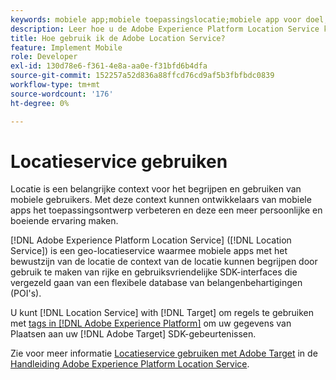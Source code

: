 ```yaml
---
keywords: mobiele app;mobiele toepassingslocatie;mobiele app voor doel;mobiele doellocaties;locatieservice;adobe Experience cloud location service;pois;interessante punten;sdk;locatie
description: Leer hoe u de Adobe Experience Platform Location Service kunt gebruiken om uw mobiele apps met een herkenbare locatie in te schakelen.
title: Hoe gebruik ik de Adobe Location Service?
feature: Implement Mobile
role: Developer
exl-id: 130d78e6-f361-4e8a-aa0e-f31bfd6b4dfa
source-git-commit: 152257a52d836a88ffcd76cd9af5b3fbfbdc0839
workflow-type: tm+mt
source-wordcount: '176'
ht-degree: 0%

---
```


# Locatieservice gebruiken

Locatie is een belangrijke context voor het begrijpen en gebruiken van mobiele gebruikers. Met deze context kunnen ontwikkelaars van mobiele apps het toepassingsontwerp verbeteren en deze een meer persoonlijke en boeiende ervaring maken.

[!DNL Adobe Experience Platform Location Service] ([!DNL Location Service]) is een geo-locatieservice waarmee mobiele apps met het bewustzijn van de locatie de context van de locatie kunnen begrijpen door gebruik te maken van rijke en gebruiksvriendelijke SDK-interfaces die vergezeld gaan van een flexibele database van belangenbehartigingen (POI&#39;s).

U kunt [!DNL Location Service] with [!DNL Target] om regels te gebruiken met [tags in [!DNL Adobe Experience Platform]](https://experienceleague.adobe.com/docs/experience-platform/tags/home.html) om uw gegevens van Plaatsen aan uw [!DNL Adobe Target] SDK-gebeurtenissen.

Zie voor meer informatie [Locatieservice gebruiken met Adobe Target](https://experienceleague.adobe.com/docs/places/using/use-places-with-other-solutions/places-target/places-target.html) in de [Handleiding Adobe Experience Platform Location Service](https://experienceleague.adobe.com/docs/places/using/home.html).

